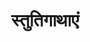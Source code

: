 ---
title: स्तुतिगाथाएं

type: episode

order:
  cat: chulika
  aagam: 
    position : 1
    depth: 1
  episode:
    position: 1
    depth: 2

parent:
  type: aagam

children:
  type: sutra
  count: 10

---